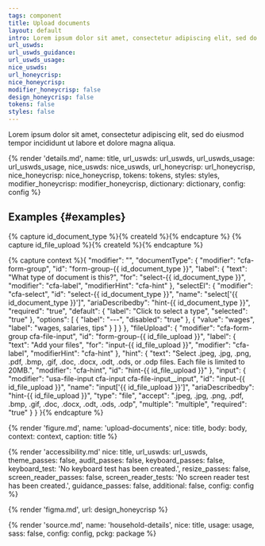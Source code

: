 ```yaml
---
tags: component
title: Upload documents
layout: default
intro: Lorem ipsum dolor sit amet, consectetur adipiscing elit, sed do eiusmod tempor incididunt ut labore et dolore magna aliqua.
url_uswds:
url_uswds_guidance:
url_uswds_usage:
nice_uswds:
url_honeycrisp:
nice_honeycrisp:
modifier_honeycrisp: false
design_honeycrisp: false
tokens: false
styles: false
---
```


<!-- INTRO -->

Lorem ipsum dolor sit amet, consectetur adipiscing elit, sed do eiusmod tempor incididunt ut labore et dolore magna aliqua.

<!-- DETAILS -->

{% render 'details.md',
  name: title,
  url_uswds: url_uswds,
  url_uswds_usage: url_uswds_usage,
  nice_uswds: nice_uswds,
  url_honeycrisp: url_honeycrisp,
  nice_honeycrisp: nice_honeycrisp,
  tokens: tokens,
  styles: styles,
  modifier_honeycrisp: modifier_honeycrisp,
  dictionary: dictionary,
  config: config %}

<!-- EXAMPLES -->

## Examples {#examples}

{% capture id_document_type %}{% createId %}{% endcapture %}
{% capture id_file_upload %}{% createId %}{% endcapture %}

{% capture context %}{
  "modifier": "",
  "documentType": {
    "modifier": "cfa-form-group",
    "id": "form-group-{{ id_document_type }}",
    "label": {
      "text": "What type of document is this?",
      "for": "select-{{ id_document_type }}",
      "modifier": "cfa-label",
      "modifierHint": "cfa-hint"
    },
    "selectEl": {
      "modifier": "cfa-select",
      "id": "select-{{ id_document_type }}",
      "name": "select['{{ id_document_type }}']",
      "ariaDescribedby": "hint-{{ id_document_type }}",
      "required": "true",
      "default": {
        "label": "Click to select a type",
        "selected": "true"
      },
      "options": [
        {
          "label": "---",
          "disabled": "true"
        },
        {
          "value": "wages",
          "label": "wages, salaries, tips"
        }
      ]
    }
  },
  "fileUpload": {
    "modifier": "cfa-form-group cfa-file-input",
    "id": "form-group-{{ id_file_upload }}",
    "label": {
      "text": "Add your files",
      "for": "input-{{ id_file_upload }}",
      "modifier": "cfa-label",
      "modifierHint": "cfa-hint"
    },
    "hint": {
      "text": "Select .jpeg, .jpg, .png, .pdf, .bmp, .gif, .doc, .docx, .odt, .ods, or .odp files. Each file is limited to 20MB.",
      "modifier": "cfa-hint",
      "id": "hint-{{ id_file_upload }}"
    },
    "input": {
      "modifier": "usa-file-input cfa-input cfa-file-input__input",
      "id": "input-{{ id_file_upload }}",
      "name": "input['{{ id_file_upload }}']",
      "ariaDescribedby": "hint-{{ id_file_upload }}",
      "type": "file",
      "accept": ".jpeg, .jpg, .png, .pdf, .bmp, .gif, .doc, .docx, .odt, .ods, .odp",
      "multiple": "multiple",
      "required": "true"
    }
  }
}{% endcapture %}

{% render 'figure.md', name: 'upload-documents', nice: title, body: body, context: context, caption: title %}

<!-- GUIDANCE -->

<!-- ## Guidance {#guidance}

<!-- render 'references.md', ref_main: url_uswds_guidance, config: config -->

<!-- ACCESSIBILITY -->

{% render 'accessibility.md'
  nice: title,
  url_uswds: url_uswds,
  theme_passes: false,
  audit_passes: false,
  keyboard_passes: false,
  keyboard_test: 'No keyboard test has been created.',
  resize_passes: false,
  screen_reader_passes: false,
  screen_reader_tests: 'No screen reader test has been created.',
  guidance_passes: false,
  additional: false,
  config: config %}

<!-- DESIGN -->

{% render 'figma.md', url: design_honeycrisp %}

<!-- SOURCE -->

{% render 'source.md', name: 'household-details', nice: title, usage: usage, sass: false, config: config, pckg: package %}
